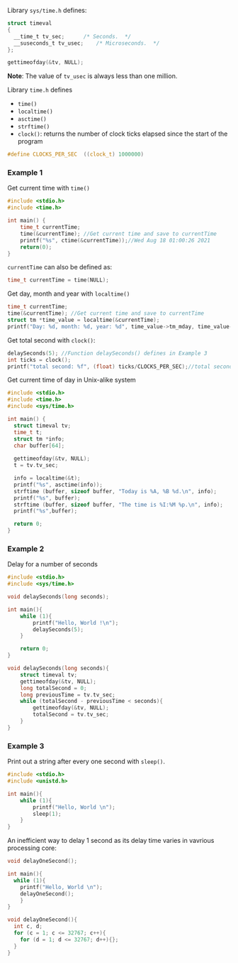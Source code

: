 Library ``sys/time.h`` defines:

```c
struct timeval
{
  __time_t tv_sec;		/* Seconds.  */
  __suseconds_t tv_usec;	/* Microseconds.  */
};
```

```c
gettimeofday(&tv, NULL);
```

**Note**: The value of ``tv_usec`` is always less than one million.

Library ``time.h`` defines

* ``time()``
* ``localtime()``
* ``asctime()``
* ``strftime()``
* ``clock()``: returns the number of clock ticks elapsed since the start of the program

```c
#define CLOCKS_PER_SEC  ((clock_t) 1000000)
```

### Example 1

Get current time with ``time()``

```c
#include <stdio.h>
#include <time.h>

int main() {
    time_t currentTime;
    time(&currentTime); //Get current time and save to currentTime
    printf("%s", ctime(&currentTime));//Wed Aug 18 01:00:26 2021
    return(0);
}
```
``currentTime`` can also be defined as:

```c
time_t currentTime = time(NULL);
```

Get day, month and year with ``localtime()``

```c
time_t currentTime;
time(&currentTime); //Get current time and save to currentTime
struct tm *time_value = localtime(&currentTime);
printf("Day: %d, month: %d, year: %d", time_value->tm_mday, time_value->tm_mon, time_value->tm_year);
```
Get total second with ``clock()``:
```c
delaySeconds(5); //Function delaySeconds() defines in Example 3
int ticks = clock();
printf("total second: %f", (float) ticks/CLOCKS_PER_SEC);//total second: 4.766941
```

Get current time of day in Unix-alike system

```c
#include <stdio.h>
#include <time.h>
#include <sys/time.h>

int main() {
  struct timeval tv;
  time_t t;
  struct tm *info;
  char buffer[64];
 
  gettimeofday(&tv, NULL);
  t = tv.tv_sec;

  info = localtime(&t);
  printf("%s", asctime(info));
  strftime (buffer, sizeof buffer, "Today is %A, %B %d.\n", info);
  printf("%s", buffer);
  strftime (buffer, sizeof buffer, "The time is %I:%M %p.\n", info);
  printf("%s",buffer);

  return 0;
}
```

### Example 2

Delay for a number of seconds

```c
#include <stdio.h>
#include <sys/time.h>

void delaySeconds(long seconds);

int main(){
    while (1){
		printf("Hello, World !\n");
		delaySeconds(5);
	}

    return 0;
}

void delaySeconds(long seconds){
	struct timeval tv;
	gettimeofday(&tv, NULL);
	long totalSecond = 0;
	long previousTime = tv.tv_sec;
	while (totalSecond - previousTime < seconds){
		gettimeofday(&tv, NULL);
		totalSecond = tv.tv_sec;
	}
}
```

### Example 3

Print out a string after every one second with ``sleep()``.

```c
#include <stdio.h> 
#include <unistd.h>

int main(){ 
    while (1){
		printf("Hello, World \n");
		sleep(1);
	}
} 
```

An inefficient way to delay 1 second as its delay time varies in vavrious processing core:

```c
void delayOneSecond();  

int main(){ 
  while (1){
    printf("Hello, World \n");
    delayOneSecond();
	}
} 

void delayOneSecond(){
  int c, d;
  for (c = 1; c <= 32767; c++){
    for (d = 1; d <= 32767; d++){};
  }
}
```
